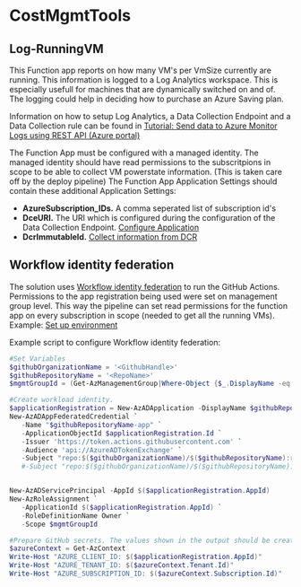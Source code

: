 # CostMgmtTools

## Log-RunningVM
This Function app reports on how many VM's per VmSize currently are running. This information is logged to a Log Analytics workspace. This is especially usefull for machines that are dynamically switched on and of. The logging could help in deciding how to purchase an Azure Saving plan. 

Information on how to setup Log Analytics, a Data Collection Endpoint and a Data Collection rule can be found in [Tutorial: Send data to Azure Monitor Logs using REST API (Azure portal)](https://learn.microsoft.com/en-us/azure/azure-monitor/logs/tutorial-logs-ingestion-portal)

The Function App must be configured with a managed identity. 
The managed identity should have read permissions to the subscritpions in scope to be able to collect VM powerstate information. (This is taken care off by the deploy pipeline)
The Function App Application Settings should contain these additional Application Settings:
- **AzureSubscription_IDs.** A comma seperated list of subscription id's 
- **DceURI.** The URI which is configured during the configuration of the Data Collection Endpoint. [Configure Application](https://learn.microsoft.com/en-us/azure/azure-monitor/logs/tutorial-logs-ingestion-portal#configure-application) 
- **DcrImmutableId.** [Collect information from DCR](https://learn.microsoft.com/en-us/azure/azure-monitor/logs/tutorial-logs-ingestion-portal#collect-information-from-dcr)

## Workflow identity federation
The solution uses [Workflow identity federation](https://learn.microsoft.com/en-us/azure/active-directory/develop/workload-identity-federation) to run the GitHub Actions. Permissions to the app registration being used were set on management group level. This way the pipeline can set read permissions for the function app on every subscription in scope (needed to get all the running VMs). Example: [Set up environment](https://learn.microsoft.com/en-us/training/modules/test-bicep-code-using-github-actions/4-exercise-set-up-environment?pivots=powershell)

Example script to configure Workflow identity federation:
```powershell
#Set Variables
$githubOrganizationName = '<GithubHandle>'
$githubRepositoryName = '<RepoName>'
$mgmtGroupId = (Get-AzManagementGroup|Where-Object {$_.DisplayName -eq "Tenant Root Group"}).Id

#Create workload identity.
$applicationRegistration = New-AzADApplication -DisplayName $githubRepositoryName
New-AzADAppFederatedCredential `
   -Name "$githubRepositoryName-app" `
   -ApplicationObjectId $applicationRegistration.Id `
   -Issuer 'https://token.actions.githubusercontent.com' `
   -Audience 'api://AzureADTokenExchange' `
   -Subject "repo:$($githubOrganizationName)/$($githubRepositoryName):ref:refs/heads/main" # Main branch
   #-Subject "repo:$($githubOrganizationName)/$($githubRepositoryName):environment:Website" # When working with Github Environments in public repo's


New-AzADServicePrincipal -AppId $($applicationRegistration.AppId)
New-AzRoleAssignment `
   -ApplicationId $($applicationRegistration.AppId) `
   -RoleDefinitionName Owner `
   -Scope $mgmtGroupId

#Prepare GitHub secrets. The values shown in the output should be created as GitHub Secrets 
$azureContext = Get-AzContext
Write-Host "AZURE_CLIENT_ID: $($applicationRegistration.AppId)"
Write-Host "AZURE_TENANT_ID: $($azureContext.Tenant.Id)"
Write-Host "AZURE_SUBSCRIPTION_ID: $($azureContext.Subscription.Id)"
```
